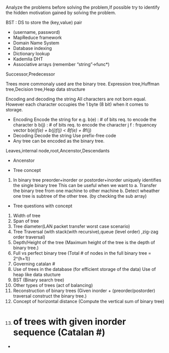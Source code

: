 Analyze the problems before solving the problem,If possible 
try to identify the hidden motivation gained by solving the problem.

BST :
DS to store the (key,value) pair
* (username, password)
* MapReduce framework
* Domain Name System
* Database indexing
* Dictionary lookup
* Kademlia DHT
* Associative arrays (remember “string”->func*)

Successor,Predecessor

Trees more commonaly used are the binary tree.
Expression tree,Huffman tree,Decision tree,Heap data structure

Encoding and decoding the string
All characters are not born equal.
However each character occupies the 1 byte (8 bit) when it comes to storage.
* Encoding
    Encode the string
    for e.g. 
             b(e) : # of bits req. to encode the character b
             b(j) : # of bits req. to encode the character j
             f : frquencey vector 
    b(e)*f(e) + b(j)*f(j) < 8*f(e) + 8*f(j)
* Decoding
    Decode the string
    Use prefix-free code
* Any tree can be encoded as the binary tree.


Leaves,internal node,root,Ancenstor,Descendants

* Ancenstor

* Tree concept

1. In binary tree preorder+inorder or postorder+inorder uniquely identifies the single binary tree 
This can be useful when we want to 
a. Transfer the binary tree from one machine to other machine
b. Detect wheather one tree is subtree of the other tree. (by checking the sub array)

* Tree questions with concept
1. Width of tree
2. Span of tree
3. Tree diameter(LAN packet transfer worst case scenario)
4. Tree Traversal (with stack(with recursive),queue (level order) ,zig-zag order traversal)
5. Depth/Height of the tree (Maximum height of the tree is the depth of binary tree.)
6. Full vs perfect binary tree (Total # of nodes in the full binary tree = 2^(h+1))
7. Governing catalan # 
8. Use of trees in the database (for efficient storage of the data)
Use of heap like data stucture
9. BST (Binary search tree)
10. Other types of trees (act of balancing)
11. Reconstruction of binary trees (Given inorder + (preorder/postorder) traversal construct the binary tree.)
12. Concept of horizontal distance (Compute the vertical sum of binary tree)
13. # of trees with given inorder sequence (Catalan #)

*
